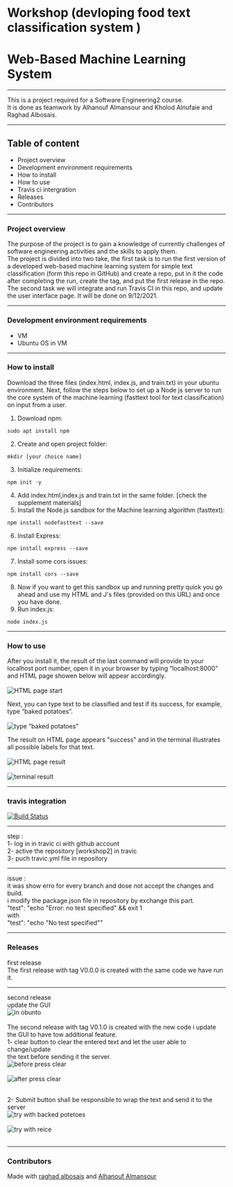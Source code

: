 # Workshop (devloping food text classification system )
# Web-Based Machine Learning System
---

This is a project required for a Software Engineering2 course.<br>
It is done as teamwork by Alhanouf Almansour and Kholod Alnufaie and Raghad Albosais.

---
## Table of content
- Project overview
- Development environment requirements
- How to install
- How to use
- Travis ci intergration 
- Releases
- Contributors
---

### Project overview
The purpose of the project is to gain a knowledge of currently challenges of software engineering activities and the skills to apply them.  <br>
The project is divided into two take, the first task is to run the first version of a developed web-based machine learning system for simple text classification (form this repo in GitHub) and create a repo, put in it the code after completing the run, create the tag, and put the first release in the repo.<br>
The second task we will integrate and run Travis CI in this repo, and update the user interface page. It will be done on 9/12/2021.

---

### Development environment requirements
- VM 
- Ubuntu OS in VM

---

### How to install

Download the three files (index.html, index.js, and train.txt) in your ubuntu environment.
Next, follow the steps below to set up a Node js server to run the core system of the machine learning (fasttext tool for text classification) on input from a user.
1. Download npm: 
```
sudo apt install npm 
```
2. Create and open project folder:
```
mkdir [your choice name] 
```
3. Initialize requirements: 
```
npm init -y 
```
4. Add index.html,index.js and train.txt in the same folder. [check the supplement materials] 
5. Install the Node.js sandbox for the Machine learning algorithm (fasttext): 
```
npm install nodefasttext --save 
```
6. Install Express: 
```
npm install express --save 
```
7. Install some cors issues: 
```
npm install cors --save 
```
8. Now if you want to get this sandbox up and running pretty quick you go ahead and use my HTML and J's files (provided on this URL) and once you have done. 
9. Run index.js: 
```
node index.js
```
---

### How to use
After you install it, the result of the last command will provide to your localhost port number, open it in your browser by typing “localhost:8000” and HTML page showen below will appear accordingly.<br><br>
![HTML page start](Picture1.jpg)

Next, you can type text to be classified and test if its success, for example, type ”baked potatoes”. <br><br>
![type ”baked potatoes”](Picture2.png)

The result on HTML page appears "success" and in the terminal illustrates all possible labels for that text.<br><br>
![HTML page result](Picture3.png)<br><br>
![terninal result](Picture4.png)

---
### travis integration 
[![Build Status](https://app.travis-ci.com/hkh7897/Workshop2.svg?branch=master)](https://app.travis-ci.com/hkh7897/Workshop2)

____ 
step :<br>
1- log in in travic ci with github account <br>
2- active the repository [workshop2] in travic<br>
3- puch travic.yml file in repository <br>
____
issue :<br>
it was show erro for every branch and dose not accept the changes and build.<br>
i modify the package.json file in repository by exchange this part.<br>
 "test": "echo \"Error: no test specified\" && exit 1 <br>
 with <br>
   "test": "echo \"No test specified\"" <br>
____

### Releases
 first release  <br>
The first release with tag V0.0.0 is created with the same code we have run it.
_______________________________________________________________________________
second release  <br>
update the GUI <br>
![in obunto](p5.png)<br><br>
The second release with tag V0.1.0 is created with the new code i update the GUI to have tow additional feature. <br>
1- clear button to clear the entered text and let the user able to change/update <br>
the text before sending it the server.<br>
![before press clear](p%201.png)<br><br>
![after press clear](p2.png)<br><br>

2- Submit button shall be responsible to wrap the text and send it to the server <br>
![try with backed potetoes](p3.png)<br><br>
![try with reice](p4.png)<br><br>

---


 

### Contributors 

Made with [raghad albosais](https://github.com/RaghadKhaled) and [Alhanouf Almansour](https://github.com/AlhanoufAlmans)
